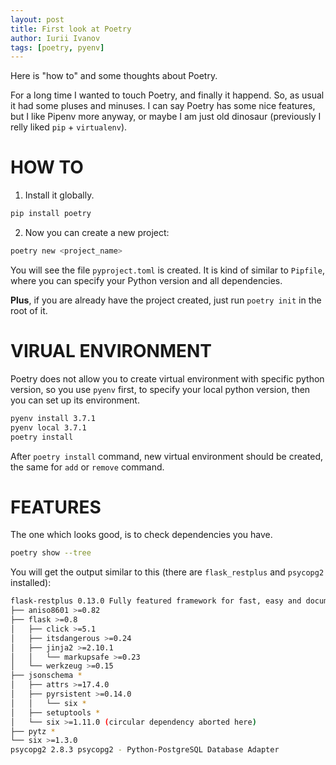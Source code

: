 ```yaml
---
layout: post
title: First look at Poetry
author: Iurii Ivanov
tags: [poetry, pyenv]
---
```


Here is "how to" and some thoughts about Poetry.

For a long time I wanted to touch Poetry, and finally it happend. 
So, as usual it had some pluses and minuses. I can say Poetry has some nice features, but I like Pipenv more anyway, or maybe I am just old dinosaur (previously I relly liked `pip` + `virtualenv`). 

# HOW TO

1. Install it globally.

```bash
pip install poetry
```

2. Now you can create a new project:

```bash
poetry new <project_name>
```

You will see the file `pyproject.toml` is created. It is kind of similar to `Pipfile`, where you can specify your Python version and all dependencies.

**Plus**, if you are already have the project created, just run `poetry init` in the root of it.

# VIRUAL ENVIRONMENT 

Poetry does not allow you to create virtual environment with specific python version, so you use `pyenv` first, to specify your local python version, then you can set up its environment.

```bash
pyenv install 3.7.1
pyenv local 3.7.1
poetry install
```

After `poetry install` command, new virtual environment should be created, the same for `add` or `remove` command.

# FEATURES

The one which looks good, is to check dependencies you have.

```bash
poetry show --tree
```

You will get the output similar to this (there are `flask_restplus` and `psycopg2` installed):

```bash
flask-restplus 0.13.0 Fully featured framework for fast, easy and documented API development with Flask
├── aniso8601 >=0.82
├── flask >=0.8
│   ├── click >=5.1 
│   ├── itsdangerous >=0.24 
│   ├── jinja2 >=2.10.1 
│   │   └── markupsafe >=0.23 
│   └── werkzeug >=0.15 
├── jsonschema *
│   ├── attrs >=17.4.0 
│   ├── pyrsistent >=0.14.0 
│   │   └── six * 
│   ├── setuptools * 
│   └── six >=1.11.0 (circular dependency aborted here)
├── pytz *
└── six >=1.3.0
psycopg2 2.8.3 psycopg2 - Python-PostgreSQL Database Adapter
```
